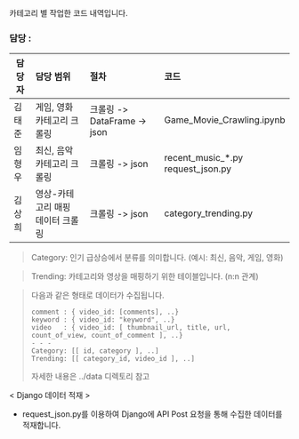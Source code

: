
카테고리 별 작업한 코드 내역입니다.

### 담당 :
|담당자|담당 범위|절차|코드|
|-|:-|:-|:-|
|김태준|게임, 영화 카테고리 크롤링|크롤링 -> DataFrame -> json|Game_Movie_Crawling.ipynb|
|임형우|최신, 음악 카테고리 크롤링|크롤링 -> json|recent_music_*.py<br>request_json.py|
|김상희|영상-카테고리 매핑 데이터 크롤링|크롤링 -> json|category_trending.py|



> Category: 인기 급상승에서 분류를 의미합니다. (예시: 최신, 음악, 게임, 영화)

> Trending: 카테고리와 영상을 매핑하기 위한 테이블입니다. (n:n 관계)

> 다음과 같은 형태로 데이터가 수집됩니다.
> ```
> comment : { video_id: [comments], ..}
> keyword : { video_id: "keyword", ..}
> video   : { video_id: [ thumbnail_url, title, url, count_of_view, count_of_comment ], ..}
> - - -
> Category: [[ id, category ], ..]
> Trending: [[ category_id, video_id ], ..]
> ```
> 자세한 내용은 ../data 디렉토리 참고

< Django 데이터 적재 >   
- request_json.py를 이용하여 Django에 API Post 요청을 통해 수집한 데이터를 적재합니다.
